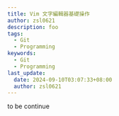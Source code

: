 ```yaml
---
title: Vim 文字編輯器基礎操作
author: zsl0621
description: foo
tags:
  - Git
  - Programming
keywords:
  - Git
  - Programming
last_update:
  date: 2024-09-10T03:07:33+08:00
  author: zsl0621
---
```


to be continue
